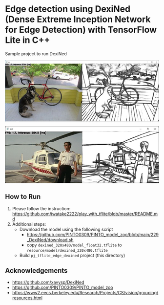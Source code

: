 # Edge detection using DexiNed (Dense Extreme Inception Network for Edge Detection) with TensorFlow Lite in C++
Sample project to run DexiNed

![00_doc/edge.jpg](00_doc/edge.jpg)

![00_doc/edge_2.jpg](00_doc/edge_2.jpg)

## How to Run
1. Please follow the instruction: https://github.com/iwatake2222/play_with_tflite/blob/master/README.md
2. Additional steps:
    - Download the model using the following script
        - https://github.com/PINTO0309/PINTO_model_zoo/blob/main/229_DexiNed/download.sh
        - copy `dexined_320x480/model_float32.tflite` to `resource/model/dexined_320x480.tflite`
    - Build  `pj_tflite_edge_dexined` project (this directory)

## Acknowledgements
- https://github.com/xavysp/DexiNed
- https://github.com/PINTO0309/PINTO_model_zoo
- https://www2.eecs.berkeley.edu/Research/Projects/CS/vision/grouping/resources.html